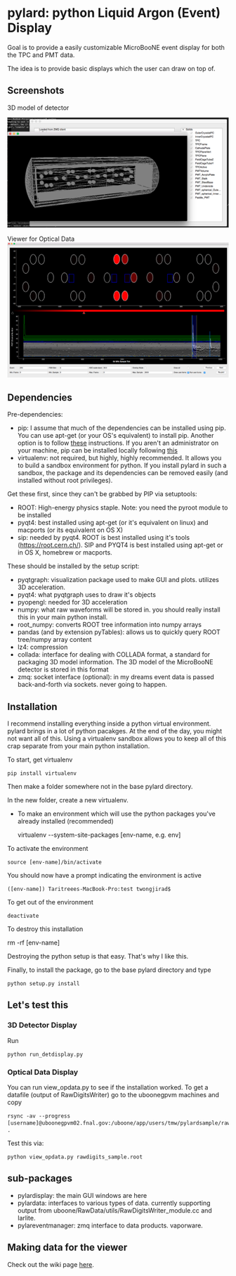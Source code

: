 # pylard: python Liquid Argon (Event) Display

Goal is to provide a easily customizable MicroBooNE event display for both the TPC and PMT data.

The idea is to provide basic displays which the user can draw on top of.

## Screenshots

3D model of detector

![Detector Display Image](https://github.com/twongjirad/pylard/blob/develop/pylard/misc/detectormodel.png)

Viewer for Optical Data
![Optical Data Image](https://github.com/twongjirad/pylard/blob/develop/pylard/misc/example_michel1.png)


## Dependencies

Pre-dependencies:
* pip: I assume that much of the dependencies can be installed using pip.  You can use apt-get (or your OS's equivalent) to install pip. Another option is to follow [these](https://pip.pypa.io/en/stable/installing/) instructions. If you aren't an administrator on your machine, pip can be installed locally following [this](https://forcecarrier.wordpress.com/2013/07/26/installing-pip-virutalenv-in-sudo-free-way/)
* virtualenv: not required, but highly, highly recommended. It allows you to build a sandbox environment for python. If you install pylard in such a sandbox, the package and its dependencies can be removed easily (and installed without root privileges).

Get these first, since they can't be grabbed by PIP via setuptools:
* ROOT: High-energy physics staple. Note: you need the pyroot module to be installed
* pyqt4: best installed using apt-get (or it's equivalent on linux) and macports (or its equivalent on OS X)
* sip: needed by pyqt4. 
ROOT is best installed using it's tools (https://root.cern.ch/). SIP and PYQT4 is best installed using apt-get or in OS X, homebrew or macports.

These should be installed by the setup script:
* pyqtgraph: visualization package used to make GUI and plots. utilizes 3D acceleration.
* pyqt4: what pyqtgraph uses to draw it's objects
* pyopengl: needed for 3D acceleration
* numpy: what raw waveforms will be stored in. you should really install this in your main python install.
* root_numpy: converts ROOT tree information into numpy arrays
* pandas (and by extension pyTables): allows us to quickly query ROOT tree/numpy array content
* lz4: compression
* collada: interface for dealing with COLLADA format, a standard for packaging 3D model information. The 3D model of the MicroBooNE detector is stored in this format
* zmq: socket interface (optional): in my dreams event data is passed back-and-forth via sockets. never going to happen.

## Installation

I recommend installing everything inside a python virtual environment.  pylard brings in a lot of python pacakges. At the end of the day, you might not want all of this. Using a virtualenv sandbox allows you to keep all of this crap separate from your main python installation.

To start, get virtualenv
  
    pip install virtualenv

Then make a folder somewhere not in the base pylard directory.  

In the new folder, create a new virtualenv.
* To make an environment which will use the python packages you've already installed (recommended)

    virtualenv --system-site-packages [env-name, e.g. env]


To activate the environment

    source [env-name]/bin/activate


You should now have a prompt indicating the environment is active

    ([env-name]) Taritreees-MacBook-Pro:test twongjirad$

To get out of the environment

    deactivate

To destroy this installation

   rm -rf [env-name]

Destroying the python setup is that easy. That's why I like this.

Finally, to install the package, go to the base pylard directory and type

    python setup.py install

## Let's test this

### 3D Detector Display

Run

    python run_detdisplay.py


### Optical Data Display
You can run view_opdata.py to see if the installation worked.  To get a datafile (output of RawDigitsWriter) go to the uboonegpvm machines and copy 

    rsync -av --progress [username]@uboonegpvm02.fnal.gov:/uboone/app/users/tmw/pylardsample/rawdigits_sample.root .

Test this via:

    python view_opdata.py rawdigits_sample.root


## sub-packages
* pylardisplay: the main GUI windows are here
* pylardata: interfaces to various types of data. currently supporting output from uboone/RawData/utils/RawDigitsWriter_module.cc and larlite.
* pylareventmanager: zmq interface to data products. vaporware.


## Making data for the viewer

Check out the wiki page [here](https://github.com/twongjirad/pylard/wiki/Making-data-for-the-viewer).


